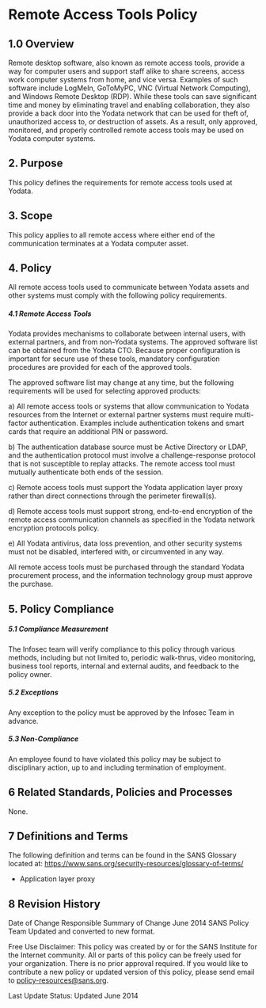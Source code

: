 #  Remote Access Tools Policy

## 1.0 Overview

Remote desktop software, also known as remote access tools, provide a way for computer users and support staff alike to share screens, access work computer systems from home, and vice versa. Examples of such software include LogMeIn, GoToMyPC, VNC (Virtual Network Computing), and Windows Remote Desktop (RDP).  While these tools can save significant time and money by eliminating travel and enabling collaboration, they also provide a back door into the Yodata network that can be used for theft of, unauthorized access to, or destruction of assets.  As a result, only approved, monitored, and properly controlled remote access tools may be used on Yodata computer systems.

## 2. Purpose

This policy defines the requirements for remote access tools used at Yodata.

## 3. Scope

This policy applies to all remote access where either end of the communication terminates at a Yodata computer asset.

## 4. Policy

All remote access tools used to communicate between Yodata assets and other systems must comply with the following policy requirements.

##### 4.1 Remote Access Tools

Yodata provides mechanisms to collaborate between internal users, with external partners, and from non-Yodata systems.  The approved software list can be obtained from the Yodata CTO.  Because proper configuration is important for secure use of these tools, mandatory configuration procedures are provided for each of the approved tools.

The approved software list may change at any time, but the following requirements will be used for selecting approved products:

a)	All remote access tools or systems that allow communication to Yodata resources from the Internet or external partner systems must require multi-factor authentication.  Examples include authentication tokens and smart cards that require an additional PIN or password.

b)	The authentication database source must be Active Directory or LDAP, and the authentication protocol must involve a challenge-response protocol that is not susceptible to replay attacks.  The remote access tool must mutually authenticate both ends of the session.

c)	Remote access tools must support the Yodata application layer proxy rather than direct connections through the perimeter firewall(s).

d)	Remote access tools must support strong, end-to-end encryption of the remote access communication channels as specified in the Yodata network encryption protocols policy.

e)	All Yodata antivirus, data loss prevention, and other security systems must not be disabled, interfered with, or circumvented in any way.


All remote access tools must be purchased through the standard Yodata procurement process, and the information technology group must approve the purchase.
## 5. Policy Compliance

##### 5.1	Compliance Measurement

The Infosec team will verify compliance to this policy through various methods, including but not limited to, periodic walk-thrus, video monitoring, business tool reports, internal and external audits, and feedback to the policy owner. 

##### 5.2	Exceptions

Any exception to the policy must be approved by the Infosec Team in advance. 

##### 5.3	Non-Compliance

An employee found to have violated this policy may be subject to disciplinary action, up to and including termination of employment. 

## 6	Related Standards, Policies and Processes

None.

## 7	Definitions and Terms

The following definition and terms can be found in the SANS Glossary located at:
https://www.sans.org/security-resources/glossary-of-terms/

- Application layer proxy

## 8	Revision History

Date of Change	Responsible	Summary of Change
June 2014	SANS Policy Team	Updated and converted to new format.
	

Free Use Disclaimer: This policy was created by or for the SANS Institute for the Internet community. All or parts of this policy can be freely used for your organization. There is no prior approval required. If you would like to contribute a new policy or updated version of this policy, please send email to policy-resources@sans.org.

Last Update Status: Updated June 2014
